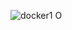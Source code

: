 




![docker1](https://user-images.githubusercontent.com/125658337/223643706-cb57bc7d-212f-4f61-9cb5-09735d50443d.jpg)
O
